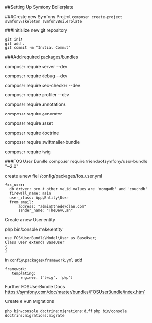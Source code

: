 ##Setting Up Symfony Boilerplate

###Create new Symfony Project
`composer create-project symfony/skeleton symfonyBoilerplate`

###Initialize new git repository
```
git init
git add .
git commit -m "Initial Commit"
```

###Add required packages/bundles

composer require server --dev

composer require debug --dev

composer require sec-checker --dev

composer require profiler --dev

composer require annotations

composer require generator

composer require asset

composer require doctrine

composer require swiftmailer-bundle

composer require twig

###FOS User Bundle
composer require friendsofsymfony/user-bundle "~2.0"

create a new fiel /config/packages/fos_user.yml
```
fos_user:
  db_driver: orm # other valid values are 'mongodb' and 'couchdb'
  firewall_name: main
  user_class: App\Entity\User
  from_email:
      address: "admin@thedevclan.com"
      sender_name: "TheDevClan"
```

Create a new User entity

php bin/console make:entity

```
use FOS\UserBundle\Model\User as BaseUser;
Class User extends BaseUser 
{
}
```

 in `config\packages\framework.yml` add
 
 ```
 framework:
    templating:
        engines: ['twig', 'php']
 ```
Further FOSUserBundle Docs
https://symfony.com/doc/master/bundles/FOSUserBundle/index.htm` 

Create & Run Migrations
 
 `php bin/console doctrine:migrations:diff`
 `php bin/console doctrine:migrations:migrate`